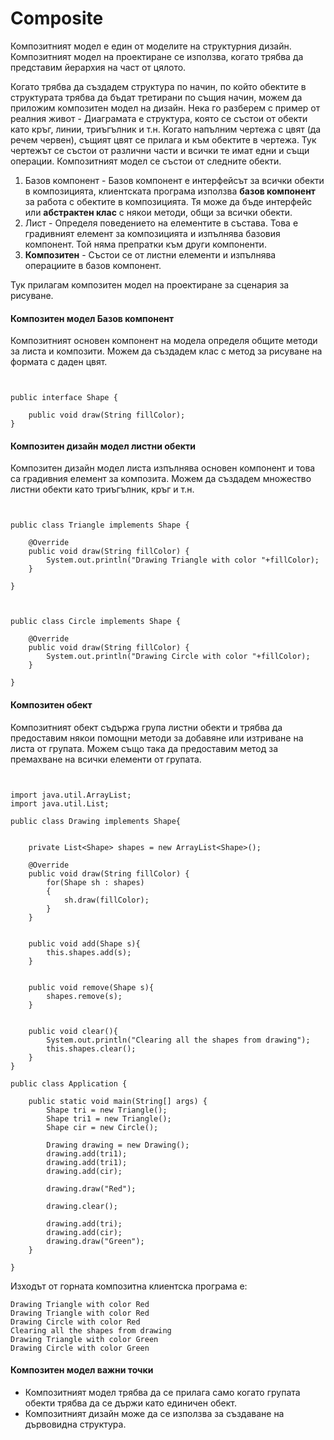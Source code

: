 # Composite

Композитният модел е един от моделите на структурния дизайн. Композитният модел на проектиране се използва, когато трябва да представим йерархия на част от цялото.

Когато трябва да създадем структура по начин, по който обектите в структурата трябва да бъдат третирани по същия начин, можем да приложим композитен модел на дизайн. Нека го разберем с пример от реалния живот - Диаграмата е структура, която се състои от обекти като кръг, линии, триъгълник и т.н. Когато напълним чертежа с цвят (да речем червен), същият цвят се прилага и към обектите в чертежа. Тук чертежът се състои от различни части и всички те имат едни и същи операции. Композитният модел се състои от следните обекти.

1. Базов компонент - Базов компонент е интерфейсът за всички обекти в композицията, клиентската програма използва **базов компонент** за работа с обектите в композицията. Тя може да бъде интерфейс или **абстрактен клас** с някои методи, общи за всички обекти.
2. Лист - Определя поведението на елементите в състава. Това е градивният елемент за композицията и изпълнява базовия компонент. Той няма препратки към други компоненти.
3. **Композитен** - Състои се от листни елементи и изпълнява операциите в базов компонент.

Тук прилагам композитен модел на проектиране за сценария за рисуване.

#### Композитен модел Базов компонент

Композитният основен компонент на модела определя общите методи за листа и композити. Можем да създадем клас с метод за рисуване на формата с даден цвят.

```


public interface Shape {
	
	public void draw(String fillColor);
}
```

#### Композитен дизайн модел листни обекти

Композитен дизайн модел листа изпълнява основен компонент и това са градивния елемент за композита. Можем да създадем множество листни обекти като триъгълник, кръг и т.н.

```


public class Triangle implements Shape {

	@Override
	public void draw(String fillColor) {
		System.out.println("Drawing Triangle with color "+fillColor);
	}

}
```



```


public class Circle implements Shape {

	@Override
	public void draw(String fillColor) {
		System.out.println("Drawing Circle with color "+fillColor);
	}

}
```

#### Композитен обект

Композитният обект съдържа група листни обекти и трябва да предоставим някои помощни методи за добавяне или изтриване на листа от групата. Можем също така да предоставим метод за премахване на всички елементи от групата.

```


import java.util.ArrayList;
import java.util.List;

public class Drawing implements Shape{

	
	private List<Shape> shapes = new ArrayList<Shape>();
	
	@Override
	public void draw(String fillColor) {
		for(Shape sh : shapes)
		{
			sh.draw(fillColor);
		}
	}
	
	
	public void add(Shape s){
		this.shapes.add(s);
	}
	
	
	public void remove(Shape s){
		shapes.remove(s);
	}
	
	
	public void clear(){
		System.out.println("Clearing all the shapes from drawing");
		this.shapes.clear();
	}
}
```

```
public class Application {

	public static void main(String[] args) {
		Shape tri = new Triangle();
		Shape tri1 = new Triangle();
		Shape cir = new Circle();
		
		Drawing drawing = new Drawing();
		drawing.add(tri1);
		drawing.add(tri1);
		drawing.add(cir);
		
		drawing.draw("Red");
		
		drawing.clear();
		
		drawing.add(tri);
		drawing.add(cir);
		drawing.draw("Green");
	}

}
```

Изходът от горната композитна клиентска програма е:

```
Drawing Triangle with color Red
Drawing Triangle with color Red
Drawing Circle with color Red
Clearing all the shapes from drawing
Drawing Triangle with color Green
Drawing Circle with color Green
```

#### Композитен модел важни точки

* Композитният модел трябва да се прилага само когато групата обекти трябва да се държи като единичен обект.
* Композитният дизайн може да се използва за създаване на дървовидна структура.
